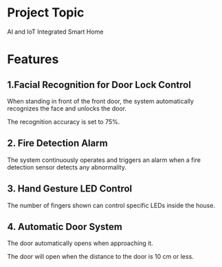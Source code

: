 # Project Topic
AI and IoT Integrated Smart Home

# Features
## 1.Facial Recognition for Door Lock Control
When standing in front of the front door, the system automatically recognizes the face and unlocks the door. 

The recognition accuracy is set to 75%.


## 2. Fire Detection Alarm
The system continuously operates and triggers an alarm when a fire detection sensor detects any abnormality.

## 3. Hand Gesture LED Control
The number of fingers shown can control specific LEDs inside the house.

## 4. Automatic Door System
The door automatically opens when approaching it. 

The door will open when the distance to the door is 10 cm or less.
